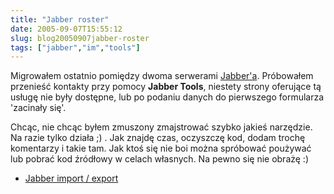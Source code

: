 ```yaml
---
title: "Jabber roster"
date: 2005-09-07T15:55:12
slug: blog20050907jabber-roster
tags: ["jabber","im","tools"]
---
```

Migrowałem ostatnio pomiędzy dwoma serwerami <a href="http://www.jabber.org.pl/" onclick="window.open(this.href); return false">Jabber'a</a>. Próbowałem przenieść  kontakty przy pomocy <strong>Jabber Tools</strong>, niestety strony oferujące tą usługę nie były dostępne, lub po podaniu danych do pierwszego formularza 'zacinały się'.

Chcąc, nie chcąc byłem zmuszony zmajstrować szybko jakieś narzędzie. Na razie tylko działa ;) . Jak znajdę czas, oczyszczę kod, dodam trochę komentarzy i takie tam. Jak ktoś się nie boi można spróbować poużywać lub pobrać kod źródłowy w celach własnych. Na pewno się nie obrażę :)

* <a href="/jabber/import.php">Jabber import / export</a>

